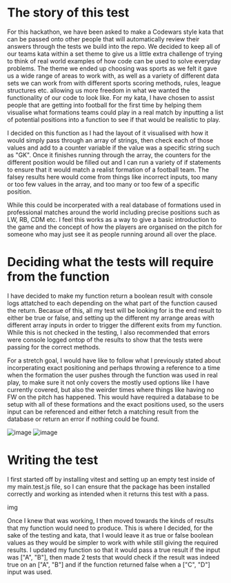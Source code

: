 # The story of this test

For this hackathon, we have been asked to make a Codewars style kata that can be passed onto other people that will automatically review their answers through the tests we build into the repo. We decided to keep all of our teams kata within a set theme to give us a little extra challenge of trying to think of real world examples of how code can be used to solve everyday problems. The theme we ended up choosing was sports as we felt it gave us a wide range of areas to work with, as well as a variety of different data sets we can work from with different sports scoring methods, rules, league structures etc. allowing us more freedom in what we wanted the functionality of our code to look like. For my kata, I have chosen to assist people that are getting into football for the first time by helping them visualise what formations teams could play in a real match by inputting a list of potential positions into a function to see if that would be realistic to play.

I decided on this function as I had the layout of it visualised with how it would simply pass through an array of strings, then check each of those values and add to a counter variable if the value was a specific string such as "GK". Once it finishes running through the array, the counters for the different position would be filled out and I can run a variety of if statements to ensure that it would match a realist formation of a football team. The falsey results here would come from things like incorrect inputs, too many or too few values in the array, and too many or too few of a specific position.

While this could be incorperated with a real database of formations used in professional matches around the world including precise positions such as LW, RB, CDM etc. I feel this works as a way to give a basic introduction to the game and the concept of how the players are organised on the pitch for someone who may just see it as people running around all over the place.

# Deciding what the tests will require from the function

I have decided to make my function return a boolean result with console logs attatched to each depending on the what part of the function caused the return. Becasue of this, all my test will be looking for is the end result to either be true or false, and setting up the different my arrange areas with different array inputs in order to trigger the different exits from my function. While this is not checked in the testing, I also recommended that errors were console logged ontop of the results to show that the tests were passing for the correct methods.

For a stretch goal, I would have like to follow what I previously stated about incorperating exact positioning and perhaps throwing a reference to a time when the formation the user pushes through the function was used in real play, to make sure it not only covers the mostly used options like I have currently covered, but also the weirder times where things like having no FW on the pitch has happened. This would have required a database to be setup with all of these formations and the exact positions used, so the users input can be referenced and either fetch a matching result from the database or return an error if nothing could be found.

![image](https://github.com/user-attachments/assets/ecdbb8c9-eae5-4507-a9e9-d4e0dcd061e9)
![image](https://github.com/user-attachments/assets/df43dd4b-d4d5-48c8-b673-30982f8f66ee)

# Writing the test

I first started off by installing vitest and setting up an empty test inside of my main.test.js file, so I can ensure that the package has been installed correctly and working as intended when it returns this test with a pass.

img

Once I knew that was working, I then moved towards the kinds of results that my function would need to produce. This is where I decided, for the sake of the testing and kata, that I would leave it as true or false boolean values as they would be simpler to work with while still giving the required results. I updated my function so that it would pass a true result if the input was ["A", "B"], then made 2 tests that would check if the result was indeed true on an ["A", "B"] and if the function returned false when a ["C", "D"] input was used.

